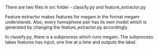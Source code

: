 There are two files in src folder - classify.py and feature_extractor.py

Feature extractor makes features for megam in the format megam understands. 
Also, every homophone pair has its own model which is generated by changing the feature_extractor.py accordingly.

In classify.py, there is a subprocess which runs megam. The subprocess takes features has input, one line at a time
and outputs the label.
